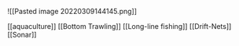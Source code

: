 ![[Pasted image 20220309144145.png]]

[[aquaculture]]
[[Bottom Trawling]]
[[Long-line fishing]]
[[Drift-Nets]]
[[Sonar]]